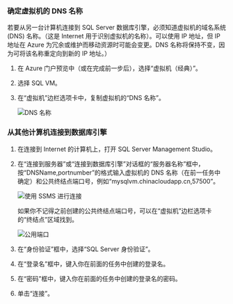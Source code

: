 ### <a name="determine-the-dns-name-of-the-virtual-machine"></a> 确定虚拟机的 DNS 名称

若要从另一台计算机连接到 SQL Server 数据库引擎，必须知道虚拟机的域名系统 (DNS) 名称。（这是 Internet 用于识别虚拟机的名称）。可以使用 IP 地址，但 IP 地址在 Azure 为冗余或维护而移动资源时可能会变更。DNS 名称将保持不变，因为可将该名称重定向到新的 IP 地址。）

1. 在 Azure 门户预览中（或在完成前一步后），选择“虚拟机（经典）”。

2. 选择 SQL VM。

2. 在“虚拟机”边栏选项卡中，复制虚拟机的“DNS 名称”。

	![DNS 名称](./media/virtual-machines-sql-server-connection-steps/sql-vm-dns-name.png)

### <a name="connect-to-the-database-engine-from-another-computer"></a> 从其他计算机连接到数据库引擎

1. 在连接到 Internet 的计算机上，打开 SQL Server Management Studio。

2. 在“连接到服务器”或“连接到数据库引擎”对话框的“服务器名称”框中，按“DNSName,portnumber”的格式输入虚拟机的 DNS 名称（在前一任务中确定）和公共终结点端口号，例如“mysqlvm.chinacloudapp.cn,57500”。

	![使用 SSMS 进行连接](./media/virtual-machines-sql-server-connection-steps/33Connect-SSMS.png)

	如果你不记得之前创建的公共终结点端口号，可以在“虚拟机”边栏选项卡的“终结点”区域找到。

	![公用端口](./media/virtual-machines-sql-server-connection-steps/sql-vm-port-number.png)

3. 在“身份验证”框中，选择“SQL Server 身份验证”。

5. 在“登录名”框中，键入你在前面的任务中创建的登录名。

6. 在“密码”框中，键入你在前面的任务中创建的登录名的密码。

7. 单击“连接”。

<!---HONumber=Mooncake_0808_2016-->